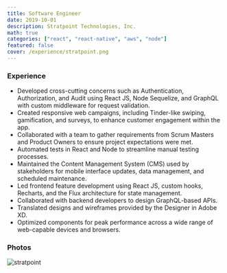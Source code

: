 ```yaml
---
title: Software Engineer
date: 2019-10-01
description: Stratpoint Technologies, Inc.
math: true
categories: ["react", "react-native", "aws", "node"]
featured: false
cover: /experience/stratpoint.png
---
```


### Experience

- Developed cross-cutting concerns such as Authentication, Authorization, and Audit using React JS, Node Sequelize, and GraphQL with custom middleware for request validation.
- Created responsive web campaigns, including Tinder-like swiping, gamification, and surveys, to enhance customer engagement within the app.
- Collaborated with a team to gather requirements from Scrum Masters and Product Owners to ensure project expectations were met.
- Automated tests in React and Node to streamline manual testing processes.
- Maintained the Content Management System (CMS) used by stakeholders for mobile interface updates, data management, and scheduled maintenance.
- Led frontend feature development using React JS, custom hooks, Recharts, and the Flux architecture for state management.
- Collaborated with backend developers to design GraphQL-based APIs.
- Translated designs and wireframes provided by the Designer in Adobe XD.
- Optimized components for peak performance across a wide range of web-capable devices and browsers.

### Photos

![stratpoint](/experience/stratpoint.png "me and my co-workers")
